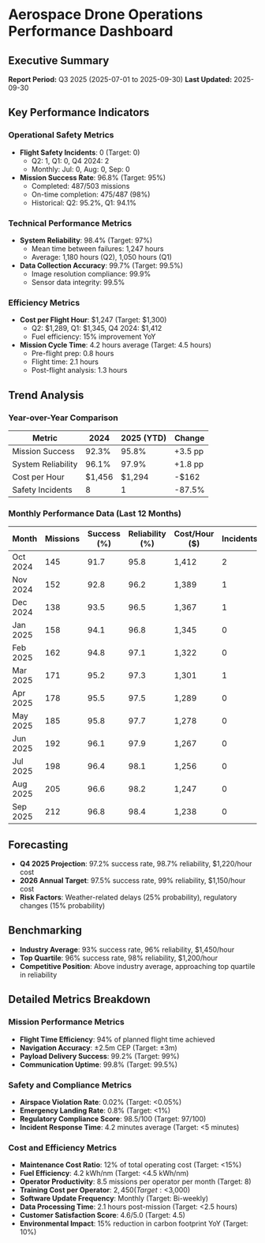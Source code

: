 # Aerospace Drone Operations Performance Dashboard

## Executive Summary
**Report Period:** Q3 2025 (2025-07-01 to 2025-09-30)
**Last Updated:** 2025-09-30

## Key Performance Indicators

### Operational Safety Metrics
- **Flight Safety Incidents**: 0 (Target: 0)
  - Q2: 1, Q1: 0, Q4 2024: 2
  - Monthly: Jul: 0, Aug: 0, Sep: 0
- **Mission Success Rate**: 96.8% (Target: 95%)
  - Completed: 487/503 missions
  - On-time completion: 475/487 (98%)
  - Historical: Q2: 95.2%, Q1: 94.1%

### Technical Performance Metrics
- **System Reliability**: 98.4% (Target: 97%)
  - Mean time between failures: 1,247 hours
  - Average: 1,180 hours (Q2), 1,050 hours (Q1)
- **Data Collection Accuracy**: 99.7% (Target: 99.5%)
  - Image resolution compliance: 99.9%
  - Sensor data integrity: 99.5%

### Efficiency Metrics
- **Cost per Flight Hour**: $1,247 (Target: $1,300)
  - Q2: $1,289, Q1: $1,345, Q4 2024: $1,412
  - Fuel efficiency: 15% improvement YoY
- **Mission Cycle Time**: 4.2 hours average (Target: 4.5 hours)
  - Pre-flight prep: 0.8 hours
  - Flight time: 2.1 hours
  - Post-flight analysis: 1.3 hours

## Trend Analysis

### Year-over-Year Comparison
| Metric | 2024 | 2025 (YTD) | Change |
|--------|------|------------|--------|
| Mission Success | 92.3% | 95.8% | +3.5 pp |
| System Reliability | 96.1% | 97.9% | +1.8 pp |
| Cost per Hour | $1,456 | $1,294 | -$162 |
| Safety Incidents | 8 | 1 | -87.5% |

### Monthly Performance Data (Last 12 Months)
| Month | Missions | Success (%) | Reliability (%) | Cost/Hour ($) | Incidents |
|-------|----------|-------------|-----------------|---------------|-----------|
| Oct 2024 | 145 | 91.7 | 95.8 | 1,412 | 2 |
| Nov 2024 | 152 | 92.8 | 96.2 | 1,389 | 1 |
| Dec 2024 | 138 | 93.5 | 96.5 | 1,367 | 1 |
| Jan 2025 | 158 | 94.1 | 96.8 | 1,345 | 0 |
| Feb 2025 | 162 | 94.8 | 97.1 | 1,322 | 0 |
| Mar 2025 | 171 | 95.2 | 97.3 | 1,301 | 1 |
| Apr 2025 | 178 | 95.5 | 97.5 | 1,289 | 0 |
| May 2025 | 185 | 95.8 | 97.7 | 1,278 | 0 |
| Jun 2025 | 192 | 96.1 | 97.9 | 1,267 | 0 |
| Jul 2025 | 198 | 96.4 | 98.1 | 1,256 | 0 |
| Aug 2025 | 205 | 96.6 | 98.2 | 1,247 | 0 |
| Sep 2025 | 212 | 96.8 | 98.4 | 1,238 | 0 |

## Forecasting
- **Q4 2025 Projection**: 97.2% success rate, 98.7% reliability, $1,220/hour cost
- **2026 Annual Target**: 97.5% success rate, 99% reliability, $1,150/hour cost
- **Risk Factors**: Weather-related delays (25% probability), regulatory changes (15% probability)

## Benchmarking
- **Industry Average**: 93% success rate, 96% reliability, $1,450/hour
- **Top Quartile**: 96% success rate, 98% reliability, $1,200/hour
- **Competitive Position**: Above industry average, approaching top quartile in reliability

## Detailed Metrics Breakdown

### Mission Performance Metrics
- **Flight Time Efficiency**: 94% of planned flight time achieved
- **Navigation Accuracy**: ±2.5m CEP (Target: ±3m)
- **Payload Delivery Success**: 99.2% (Target: 99%)
- **Communication Uptime**: 99.8% (Target: 99.5%)

### Safety and Compliance Metrics
- **Airspace Violation Rate**: 0.02% (Target: <0.05%)
- **Emergency Landing Rate**: 0.8% (Target: <1%)
- **Regulatory Compliance Score**: 98.5/100 (Target: 97/100)
- **Incident Response Time**: 4.2 minutes average (Target: <5 minutes)

### Cost and Efficiency Metrics
- **Maintenance Cost Ratio**: 12% of total operating cost (Target: <15%)
- **Fuel Efficiency**: 4.2 kWh/nm (Target: <4.5 kWh/nm)
- **Operator Productivity**: 8.5 missions per operator per month (Target: 8)
- **Training Cost per Operator**: $2,450 (Target: <$3,000)
- **Software Update Frequency**: Monthly (Target: Bi-weekly)
- **Data Processing Time**: 2.1 hours post-mission (Target: <2.5 hours)
- **Customer Satisfaction Score**: 4.6/5.0 (Target: 4.5)
- **Environmental Impact**: 15% reduction in carbon footprint YoY (Target: 10%)